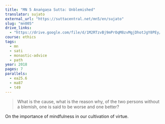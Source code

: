 ```yaml
---
title: "MN 5 Anaṅgaṇa Sutta: Unblemished"
translator: sujato
external_url: "https://suttacentral.net/mn5/en/sujato"
slug: "mn005"
drive_links:
  - "https://drive.google.com/file/d/1M2RTzvBj9mPrOqM8zvMgjDhotJgY8PEy/view?usp=drivesdk"
course: ethics
tags:
  - mn
  - sati
  - monastic-advice
  - path
year: 2018
pages: 7
parallels:
  - ea25.6
  - ma87
  - t49
---
```


> What is the cause, what is the reason why, of the two persons without a blemish, one is said to be worse and one better?

On the importance of mindfulness in our cultivation of virtue.
